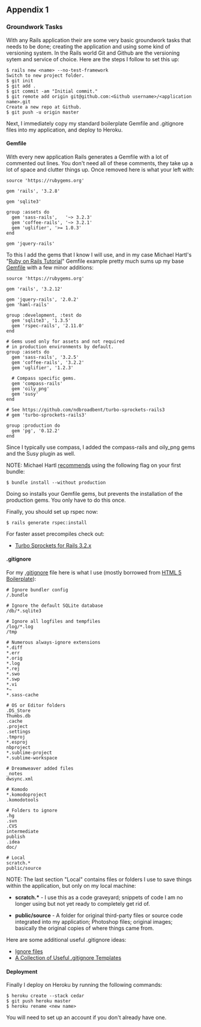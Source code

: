 Appendix 1
----------

### Groundwork Tasks

With any Rails application their are some very basic groundwork tasks that needs to be done; creating the application and using some kind of versioning system. In the Rails world Git and Github are the versioning sytem and service of choice. Here are the steps I follow to set this up:

    $ rails new <name> --no-test-framework
    Switch to new project folder.
    $ git init
    $ git add .
    $ git commit -am "Initial commit."
    $ git remote add origin git@github.com:<Github username>/<application name>.git
    Create a new repo at Github.
    $ git push -u origin master

Next, I immediately copy my standard boilerplate Gemfile and .gitignore files into my application, and deploy to Heroku.

#### Gemfile

With every new application Rails generates a Gemfile with a lot of commented out lines. You don't need all of these comments, they take up a lot of space and clutter things up. Once removed here is what your left with:

    source 'https://rubygems.org'

    gem 'rails', '3.2.8'

    gem 'sqlite3'

    group :assets do
      gem 'sass-rails',   '~> 3.2.3'
      gem 'coffee-rails', '~> 3.2.1'
      gem 'uglifier', '>= 1.0.3'
    end

    gem 'jquery-rails'

To this I add the gems that I know I will use, and in my case Michael Hartl's "[Ruby on Rails Tutorial][RoR Tutorial]" Gemfile example pretty much sums up my base [Gemfile][] with a few minor additions:

    source 'https://rubygems.org'

    gem 'rails', '3.2.12'

    gem 'jquery-rails', '2.0.2'
    gem 'haml-rails'

    group :development, :test do
      gem 'sqlite3', '1.3.5'
      gem 'rspec-rails', '2.11.0'
    end

    # Gems used only for assets and not required
    # in production environments by default.
    group :assets do
      gem 'sass-rails', '3.2.5'
      gem 'coffee-rails', '3.2.2'
      gem 'uglifier', '1.2.3'

      # Compass specific gems.
      gem 'compass-rails'
      gem 'oily_png'
      gem 'susy'
    end

    # See https://github.com/ndbroadbent/turbo-sprockets-rails3
    # gem 'turbo-sprockets-rails3'

    group :production do
      gem 'pg', '0.12.2'
    end

Since I typically use compass, I added the compass-rails and oily_png gems and the Susy plugin as well.

NOTE: Michael Hartl [recommends][] using the following flag on your first bundle:

    $ bundle install --without production

Doing so installs your Gemfile gems, but prevents the installation of the production gems. You only have to do this once.

Finally, you should set up rspec now:

    $ rails generate rspec:install

For faster asset precompiles check out:

- [Turbo Sprockets for Rails 3.2.x][Turbo Sprockets]

#### .gitignore

For my [.gitignore][] file here is what I use (mostly borrowed from [HTML 5 Boilerplate][H5BP .gitignore]):

    # Ignore bundler config
    /.bundle

    # Ignore the default SQLite database
    /db/*.sqlite3

    # Ignore all logfiles and tempfiles
    /log/*.log
    /tmp

    # Numerous always-ignore extensions
    *.diff
    *.err
    *.orig
    *.log
    *.rej
    *.swo
    *.swp
    *.vi
    *~
    *.sass-cache

    # OS or Editor folders
    .DS_Store
    Thumbs.db
    .cache
    .project
    .settings
    .tmproj
    *.esproj
    nbproject
    *.sublime-project
    *.sublime-workspace

    # Dreamweaver added files
    _notes
    dwsync.xml

    # Komodo
    *.komodoproject
    .komodotools

    # Folders to ignore
    .hg
    .svn
    .CVS
    intermediate
    publish
    .idea
    doc/

    # Local
    scratch.*
    public/source

NOTE: The last section "Local" contains files or folders I use to save things within the application, but only on my local machine:

- __scratch.*__ - I use this as a code graveyard; snippets of code I am no longer using but not yet ready to completely get rid of.

- __public/source__ - A folder for original third-party files or source code integrated into my application; Photoshop files; original images; basically the original copies of where things came from.

Here are some additional useful .gitignore ideas:

- [Ignore files][]
- [A Collection of Useful .gitignore Templates][.gitignore]

#### Deployment

Finally I deploy on Heroku by running the following commands:

    $ heroku create --stack cedar
    $ git push heroku master
    $ heroku rename <new name>

You will need to set up an account if you don't already have one.

[RoR Tutorial]:         http://ruby.railstutorial.org/book/ruby-on-rails-tutorial?version=3.2
[Gemfile]:              https://github.com/maxxiimo/base-haml/blob/master/Gemfile
[.gitignore]:           https://github.com/maxxiimo/base-haml/blob/master/.gitignore
[recommends]:           http://ruby.railstutorial.org/ruby-on-rails-tutorial-book?version=3.2#sec-heroku_setup
[Turbo Sprockets]:      https://github.com/ndbroadbent/turbo-sprockets-rails3
[H5BP .gitignore]:      https://github.com/h5bp/html5-boilerplate/blob/master/.gitignore
[Tutorial .gitignore]:  http://ruby.railstutorial.org/chapters/beginning?version=3.2#code:gitignore]
[Ignore files]:         http://help.github.com/ignore-files/
[.gitignore]:           https://github.com/github/gitignore

